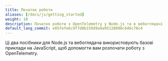 ```yaml
---
title: Початок роботи
aliases: [/docs/js/getting_started]
weight: 10
description: Початок роботи з OpenTelemetry у Node.js та в вебоглядачі.
default_lang_commit: e05fefe6c9f7d8b159d9a9a95128098c646c78c4
---
```


Ці два посібники для Node.js та вебоглядача використовують базові приклади на JavaScript, щоб допомогти вам розпочати роботу з OpenTelemetry.
